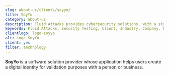 ```yaml
---
slug: about-us/clients/soyyo/
title: SoyYo
category: about-us
description: Fluid Attacks provides cybersecurity solutions, with a strong focus on Continuous Hacking, for clients in multiple industries highlighted in this section.
keywords: Fluid Attacks, Security Testing, Client, Industry, Company, Organization, Pentesting, Ethical Hacking
clientlogo: logo-soyyo
alt: Logo SoyYo
client: yes
filter: technology
---
```


**SoyYo** is a software solution provider
whose application helps users
create a digital identity for validation purposes
with a person or business.
